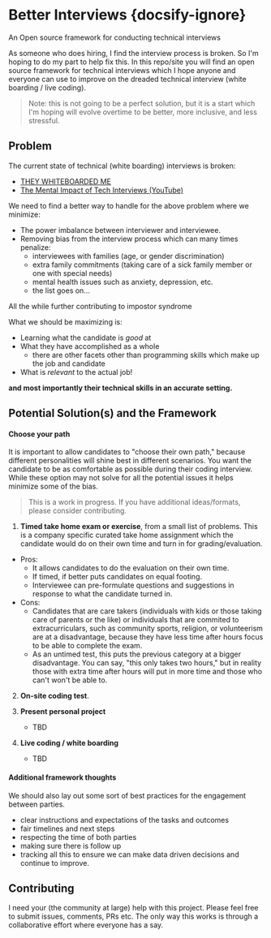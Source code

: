 # Better Interviews {docsify-ignore}
An Open source framework for conducting technical interviews


As someone who does hiring, I find the interview process is broken. So I'm
hoping to do my part to help fix this. In this repo/site you will find an open
source framework for technical interviews which I hope anyone and everyone can
use to improve on the dreaded technical interview (white boarding / live coding).

> Note: this is not going to be a perfect solution, but it is a start which
I'm hoping will evolve overtime to be better, more inclusive, and less stressful.


## Problem
The current state of technical (white boarding) interviews is broken:
- [THEY WHITEBOARDED ME](http://they.whiteboarded.me/interview_types/whiteboarding_and_live_coding.html)
- [The Mental Impact of Tech Interviews (YouTube)](https://www.youtube.com/watch?v=aIrKC41NwC0)


We need to find a better way to handle for the above problem where we minimize:
* The power imbalance between interviewer and interviewee.
* Removing bias from the interview process which can many times penalize:
  - interviewees with families (age, or gender discrimination)
  - extra family commitments (taking care of a sick family member or
    one with special needs)
  - mental health issues such as anxiety, depression, etc.
  - the list goes on...

All the while further contributing to impostor syndrome

What we should be maximizing is:

* Learning what the candidate is *good* at
* What they have accomplished as a whole
  * there are other facets other than programming skills which make up
    the job and candidate
* What is *relevant* to the actual job!

**and most importantly their technical skills in an accurate setting.**


## Potential Solution(s) and the Framework

#### Choose your path


It is important to allow candidates to "choose their own path," because
different personalities will shine best in different scenarios. You want the
candidate to be as comfortable as possible during their coding interview. While these option may not solve for all the potential issues it helps minimize
some of the bias.

> This is a work in progress. If you have additional ideas/formats, please
consider contributing.

1. **Timed take home exam or exercise**, from a small list of problems. This is
a company specific curated take home assignment which the candidate would do
on their own time and turn in for grading/evaluation.
  - Pros:
    - It allows candidates to do the evaluation on their own time.
    - If timed, if better puts candidates on equal footing.
    - Interviewee can pre-formulate questions and suggestions in response to
      what the candidate turned in.
  - Cons:
    - Candidates that are care takers (individuals with kids or those taking care
      of parents or the like) or individuals that are commited to
      extracurriculars, such as community sports, religion, or volunteerism are
      at a disadvantage, because they have less time after hours focus to be
      able to complete the exam.
    - As an untimed test, this puts the previous category at a bigger
      disadvantage. You can say, "this only takes two hours," but in reality
      those with extra time after hours will put in more time and those who
      can't won't be able to.

2. **On-site coding test**.


3. **Present personal project**
   - TBD


4. **Live coding / white boarding**
   - TBD


#### Additional framework thoughts

We should also lay out some sort of best practices for the engagement between
parties.

- clear instructions and expectations of the tasks and outcomes
- fair timelines and next steps
- respecting the time of both parties
- making sure there is follow up
- tracking all this to ensure we can make data driven decisions and continue to
  improve.


## Contributing
I need your (the community at large) help with this project. Please feel free to
submit issues, comments, PRs etc. The only way this works is through a
collaborative effort where everyone has a say.
